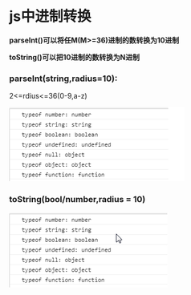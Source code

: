 # js中进制转换

**parseInt()可以将任M(M>=36)进制的数转换为10进制**

**toString()可以把10进制的数转换为N进制**

### parseInt(string,radius=10):

2<=rdius<=36(0-9,a-z)

![4.0](..\pictures\4.0.png)

### toString(bool/number,radius = 10)

![4.1](..\pictures\4.1.png)